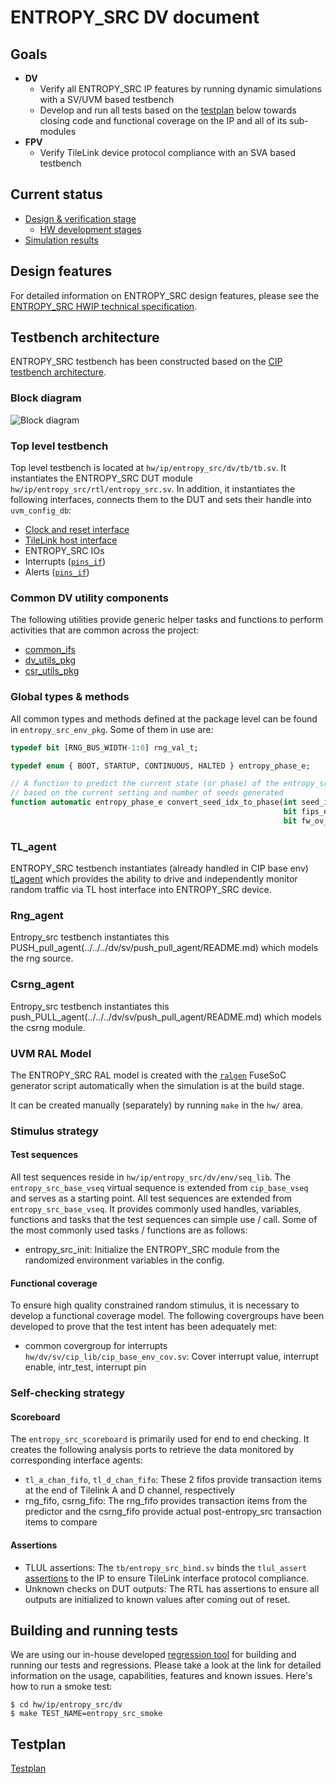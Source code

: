 # ENTROPY_SRC DV document

## Goals
* **DV**
  * Verify all ENTROPY_SRC IP features by running dynamic simulations with a SV/UVM based testbench
  * Develop and run all tests based on the [testplan](#testplan) below towards closing code and functional coverage on the IP and all of its sub-modules
* **FPV**
  * Verify TileLink device protocol compliance with an SVA based testbench

## Current status
* [Design & verification stage](../../../README.md)
  * [HW development stages](../../../../doc/project_governance/development_stages.md)
* [Simulation results](https://reports.opentitan.org/hw/ip/entropy_src/dv/latest/report.html)

## Design features
For detailed information on ENTROPY_SRC design features, please see the [ENTROPY_SRC HWIP technical specification](../README.md).

## Testbench architecture
ENTROPY_SRC testbench has been constructed based on the [CIP testbench architecture](../../../dv/sv/cip_lib/README.md).

### Block diagram
![Block diagram](./doc/entropy_src_tb.svg)

### Top level testbench
Top level testbench is located at `hw/ip/entropy_src/dv/tb/tb.sv`. It instantiates the ENTROPY_SRC DUT module `hw/ip/entropy_src/rtl/entropy_src.sv`.
In addition, it instantiates the following interfaces, connects them to the DUT and sets their handle into `uvm_config_db`:
* [Clock and reset interface](../../../dv/sv/common_ifs/README.md)
* [TileLink host interface](../../../dv/sv/tl_agent/README.md)
* ENTROPY_SRC IOs
* Interrupts ([`pins_if`](../../../dv/sv/common_ifs/README.md))
* Alerts ([`pins_if`](../../../dv/sv/common_ifs/README.md))

### Common DV utility components
The following utilities provide generic helper tasks and functions to perform activities that are common across the project:
* [common_ifs](../../../dv/sv/common_ifs/README.md)
* [dv_utils_pkg](../../../dv/sv/dv_utils/README.md)
* [csr_utils_pkg](../../../dv/sv/csr_utils/README.md)

### Global types & methods
All common types and methods defined at the package level can be found in
`entropy_src_env_pkg`. Some of them in use are:
```systemverilog
typedef bit [RNG_BUS_WIDTH-1:0] rng_val_t;

typedef enum { BOOT, STARTUP, CONTINUOUS, HALTED } entropy_phase_e;

// A function to predict the current state (or phase) of the entropy_src DUT
// based on the current setting and number of seeds generated
function automatic entropy_phase_e convert_seed_idx_to_phase(int seed_idx,
                                                             bit fips_enable,
                                                             bit fw_ov_insert);
```

### TL_agent
ENTROPY_SRC testbench instantiates (already handled in CIP base env) [tl_agent](../../../dv/sv/tl_agent/README.md)
which provides the ability to drive and independently monitor random traffic via
TL host interface into ENTROPY_SRC device.

###  Rng_agent
Entropy_src testbench instantiates this PUSH_pull_agent(../../../dv/sv/push_pull_agent/README.md) which models the rng source.

###  Csrng_agent
Entropy_src testbench instantiates this push_PULL_agent(../../../dv/sv/push_pull_agent/README.md) which models the csrng module.

### UVM RAL Model
The ENTROPY_SRC RAL model is created with the [`ralgen`](../../../dv/tools/ralgen/README.md) FuseSoC generator script automatically when the simulation is at the build stage.

It can be created manually (separately) by running `make` in the `hw/` area.

### Stimulus strategy
#### Test sequences
All test sequences reside in `hw/ip/entropy_src/dv/env/seq_lib`.
The `entropy_src_base_vseq` virtual sequence is extended from `cip_base_vseq` and serves as a starting point.
All test sequences are extended from `entropy_src_base_vseq`.
It provides commonly used handles, variables, functions and tasks that the test sequences can simple use / call.
Some of the most commonly used tasks / functions are as follows:
* entropy_src_init:     Initialize the ENTROPY_SRC module from the randomized environment variables in the config.

#### Functional coverage
To ensure high quality constrained random stimulus, it is necessary to develop a functional coverage model.
The following covergroups have been developed to prove that the test intent has been adequately met:
* common covergroup for interrupts `hw/dv/sv/cip_lib/cip_base_env_cov.sv`: Cover interrupt value, interrupt enable, intr_test, interrupt pin

### Self-checking strategy
#### Scoreboard
The `entropy_src_scoreboard` is primarily used for end to end checking.
It creates the following analysis ports to retrieve the data monitored by corresponding interface agents:
* `tl_a_chan_fifo`, `tl_d_chan_fifo`: These 2 fifos provide transaction items at the end of Tilelink A and D channel, respectively
* rng_fifo, csrng_fifo:   The rng_fifo provides transaction items from the predictor and the csrng_fifo provide actual post-entropy_src transaction items to compare

#### Assertions
* TLUL assertions: The `tb/entropy_src_bind.sv` binds the `tlul_assert` [assertions](../../tlul/doc/TlulProtocolChecker.md) to the IP to ensure TileLink interface protocol compliance.
* Unknown checks on DUT outputs: The RTL has assertions to ensure all outputs are initialized to known values after coming out of reset.

## Building and running tests
We are using our in-house developed [regression tool](../../../../util/dvsim/README.md) for building and running our tests and regressions.
Please take a look at the link for detailed information on the usage, capabilities, features and known issues.
Here's how to run a smoke test:
```console
$ cd hw/ip/entropy_src/dv
$ make TEST_NAME=entropy_src_smoke
```

## Testplan
[Testplan](../data/entropy_src_testplan.hjson)
